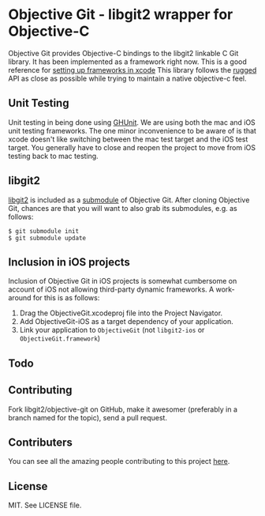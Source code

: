 # Objective Git - libgit2 wrapper for Objective-C
Objective Git provides Objective-C bindings to the libgit2 linkable C Git library.
It has been implemented as a framework right now. This is a good reference for
[setting up frameworks in xcode][setup]
This library follows the [rugged] API as close
as possible while trying to maintain a native objective-c feel.

[setup]: http://atastypixel.com/blog/creating-applications-in-xcode-using-frameworks
[rugged]: https://github.com/libgit2/rugged

## Unit Testing
Unit testing in being done using [GHUnit][ghunit].
We are using both the mac and iOS unit testing frameworks. The one minor
inconvenience to be aware of is that xcode doesn't like switching between
the mac test target and the iOS test target. You generally have to close
and reopen the project to move from iOS testing back to mac testing.

[ghunit]: https://github.com/gabriel/gh-unit

## libgit2
[libgit2] is included as a [submodule] of Objective Git. After cloning Objective Git, 
chances are that you will want to also grab its submodules, e.g. as follows:

    $ git submodule init
    $ git submodule update

[libgit2]: https://github.com/libgit2/libgit2
[submodule]: http://book.git-scm.com/5_submodules.html

## Inclusion in iOS projects

Inclusion of Objective Git in iOS projects is somewhat cumbersome on account of iOS
not allowing third-party dynamic frameworks. A work-around for this is as follows:

1. Drag the ObjectiveGit.xcodeproj file into the Project Navigator.
2. Add ObjectiveGit-iOS as a target dependency of your application.
3. Link your application to `ObjectiveGit` (not `libgit2-ios` or `ObjectiveGit.framework`)

## Todo

## Contributing
Fork libgit2/objective-git on GitHub, make it awesomer (preferably in a branch named
for the topic), send a pull request.

## Contributers
You can see all the amazing people contributing to this project
[here](https://github.com/libgit2/objective-git/contributors).

## License
MIT. See LICENSE file.


